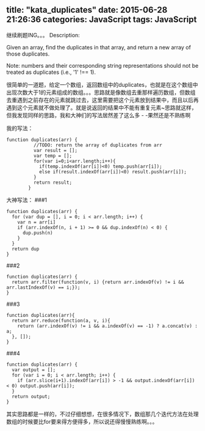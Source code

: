 title: "kata_duplicates"
date: 2015-06-28 21:26:36
categories: JavaScript
tags: JavaScript
---
继续刷题ING。。。
Description:

Given an array, find the duplicates in that array, and return a new array of those duplicates.

Note: numbers and their corresponding string representations should not be treated as duplicates (i.e., '1' !== 1).

很简单的一道题，给定一个数组，返回数组中的duplicates，也就是在这个数组中出现次数大于1的元素组成的数组。。。思路就是像数组去重那样遍历数组，但数组去重遇到之前存在的元素就跳过去，这里需要把这个元素放到结果中，而且以后再遇到这个元素就不做处理了。就是说返回的结果中不能有重复元素~思路就这样，但我发现同样的思路，我和大神们的写法居然差了这么多 - -果然还是不熟练啊
<!--more-->
我的写法：
```
function duplicates(arr) {
		  //TODO: return the array of duplicates from arr
		  var result = [];
		  var temp = [];
		  for(var i=0;i<arr.length;i++){
		    if(temp.indexOf(arr[i])<0) temp.push(arr[i]);
		    else if(result.indexOf(arr[i])<0) result.push(arr[i]);
		  }
		  return result;
		}
```
大神写法：
###1
```
function duplicates(arr) {
  for (var dup = [], i = 0; i < arr.length; i++) {
    var n = arr[i]
    if (arr.indexOf(n, i + 1) >= 0 && dup.indexOf(n) < 0) {
      dup.push(n)
    }
  } 
  return dup
}
```
###2
```
function duplicates(arr) {
  return arr.filter(function(v, i) {return arr.indexOf(v) != i && arr.lastIndexOf(v) == i;});
}
```
###3
```
function duplicates(arr){
  return arr.reduce(function(a, v, i){
    return (arr.indexOf(v) != i && a.indexOf(v) == -1) ? a.concat(v) : a;
  }, []);
}
```
###4
```
function duplicates(arr) {
  var output = [];
  for (var i = 0; i < arr.length; i++) {
    if (arr.slice(i+1).indexOf(arr[i]) > -1 && output.indexOf(arr[i]) < 0) output.push(arr[i]);
  }
  return output;
}
```
其实思路都是一样的，不过仔细想想，在很多情况下，数组那几个迭代方法在处理数组的时候要比for要来得方便得多，所以说还得慢慢熟练啊。。。

